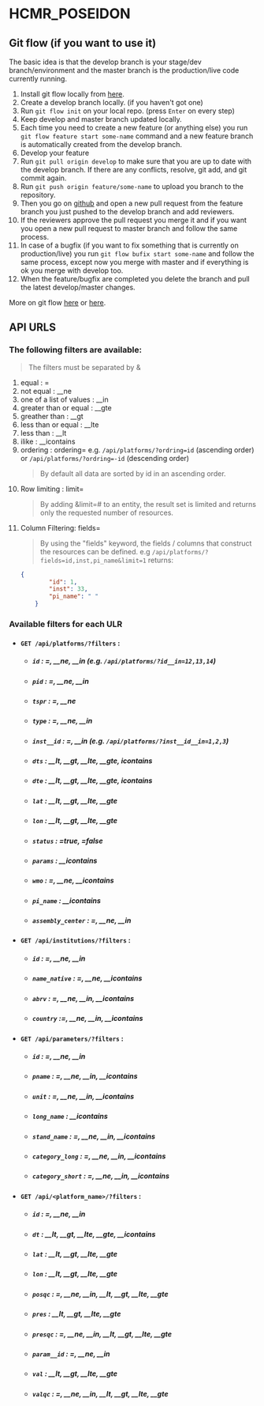 # HCMR_POSEIDON

## Git flow (if you want to use it)
The basic idea is that the develop branch is your stage/dev branch/environment and the master branch is the production/live code currently running. 

1. Install git flow locally from [here](https://github.com/nvie/gitflow/wiki/Installation).
2. Create a develop branch locally. (if you haven't got one)
3. Run `git flow init` on your local repo. (press `Enter` on every step)
4. Keep develop and master branch updated locally.
5. Each time you need to create a new feature (or anything else) you run `git flow feature start some-name` command and a new feature branch is automatically created from the develop branch.
6. Develop your feature
7. Run `git pull origin develop` to make sure that you are up to date with the develop branch. If there are any conflicts, resolve, git add, and git commit again.
8. Run `git push origin feature/some-name` to upload you branch to the repository.
9. Then you go on [github](https://github.com/AntigoniMoira/hcmr_repository) and open a new pull request from the feature branch you just pushed to the develop branch and add reviewers.
10. If the reviewers approve the pull request you merge it and if you want you open a new pull request to master branch and follow the same process.
11. In case of a bugfix (if you want to fix something that is currently on production/live) you run `git flow bufix start some-name` and follow the same process, except now you merge with master and if everything is ok you merge with develop too.
12. When the feature/bugfix are completed you delete the branch and pull the latest develop/master changes.

More on git flow [here](https://github.com/nvie/gitflow) or [here](https://www.atlassian.com/git/tutorials/comparing-workflows/gitflow-workflow).

## API URLS

### The following filters are available:

>The filters must be separated by &

1. equal : =
2. not equal : __ne
3. one of a list of values : __in
4. greater than or equal : __gte
5. greather than : __gt
6. less than or equal : __lte
7. less than : __lt
8. ilike : __icontains
9. ordering : ordering= e.g. `/api/platforms/?ordring=id` (ascending order) or  `/api/platforms/?ordring=-id` (descending order)
    >By default all data are sorted by id in an ascending order.
10. Row limiting : limit=
    >By adding &limit=# to an entity, the result set is limited and returns only the requested number of resources. 
11. Column Filtering: fields=
    >By using the "fields" keyword, the fields / columns that construct the resources can be defined.
    e.g `/api/platforms/?fields=id,inst,pi_name&limit=1` returns:
    ```json
	{
            "id": 1,
            "inst": 33,
            "pi_name": " "
        }
	```

### Available filters for each ULR

* #### `GET /api/platforms/?filters` :

    * ##### `id` : =, __ne, __in (e.g. `/api/platforms/?id__in=12,13,14`)
    * ##### `pid` : =, __ne, __in
    * ##### `tspr` : =, __ne
    * ##### `type` : =, __ne, __in
    * ##### `inst__id` : =, __in (e.g. `/api/platforms/?inst__id__in=1,2,3`)
    * ##### `dts` : __lt, __gt, __lte, __gte, icontains
    * ##### `dte` : __lt, __gt, __lte, __gte, icontains
    * ##### `lat` : __lt, __gt, __lte, __gte
    * ##### `lon` : __lt, __gt, __lte, __gte
    * ##### `status` : =true, =false
    * ##### `params` : __icontains
    * ##### `wmo` : =, __ne, __icontains
    * ##### `pi_name` : __icontains
    * ##### `assembly_center` : =, __ne, __in

* #### `GET /api/institutions/?filters` :

    * ##### `id` : =, __ne, __in 
    * ##### `name_native` : =, __ne, __icontains
    * ##### `abrv` : =, __ne, __in, __icontains
    * ##### `country` :=, __ne, __in, __icontains

* #### `GET /api/parameters/?filters` :

    * ##### `id` : =, __ne, __in 
    * ##### `pname` : =, __ne, __in, __icontains
    * ##### `unit` : =, __ne, __in, __icontains
    * ##### `long_name` : __icontains
    * ##### `stand_name` : =, __ne, __in, __icontains 
    * ##### `category_long` : =, __ne, __in, __icontains
    * ##### `category_short` : =, __ne, __in, __icontains

* #### `GET /api/<platform_name>/?filters` :

    * ##### `id` : =, __ne, __in 
    * ##### `dt` : __lt, __gt, __lte, __gte, __icontains
    * ##### `lat` : __lt, __gt, __lte, __gte
    * ##### `lon` : __lt, __gt, __lte, __gte 
    * ##### `posqc` : =, __ne, __in, __lt, __gt, __lte, __gte
    * ##### `pres` : __lt, __gt, __lte, __gte
    * ##### `presqc` : =, __ne, __in, __lt, __gt, __lte, __gte
    * ##### `param__id` : =, __ne, __in
    * ##### `val` : __lt, __gt, __lte, __gte
    * ##### `valqc` : =, __ne, __in, __lt, __gt, __lte, __gte